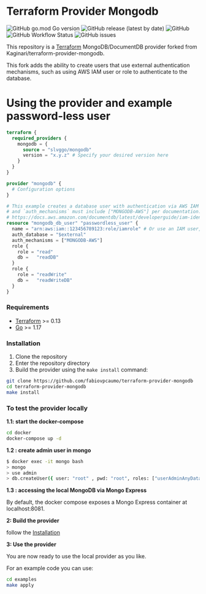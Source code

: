 # Terraform Provider Mongodb

![GitHub go.mod Go version](https://img.shields.io/github/go-mod/go-version/fabiovpcaumo/terraform-provider-mongodb?logo=go&style=flat-square)
![GitHub release (latest by date)](https://img.shields.io/github/v/release/fabiovpcaumo/terraform-provider-mongodb?logo=git&style=flat-square)
![GitHub](https://img.shields.io/github/license/fabiovpcaumo/terraform-provider-mongodb?color=yellow&style=flat-square)
![GitHub Workflow Status](https://img.shields.io/github/workflow/status/fabiovpcaumo/terraform-provider-mongodb/golangci?logo=github&style=flat-square)
![GitHub issues](https://img.shields.io/github/issues/fabiovpcaumo/terraform-provider-mongodb?logo=github&style=flat-square)

This repository is a [Terraform](https://www.terraform.io) MongoDB/DocumentDB provider forked from Kaginari/terraform-provider-mongodb.

This fork adds the ability to create users that use external authentication mechanisms, such as using AWS IAM user or role to authenticate to the database.

# Using the provider and example password-less user

```terraform
terraform {
  required_providers {
    mongodb = {
      source = "slvggo/mongodb"
      version = "x.y.z" # Specify your desired version here
    }
  }
}

provider "mongodb" {
  # Configuration options
}

# This example creates a database user with authentication via AWS IAM user or role. `auth_database` must be "$external"
# and `auth_mechanisms` must include ["MONGODB-AWS"] per documentation:
# https://docs.aws.amazon.com/documentdb/latest/developerguide/iam-identity-auth.html#iam-identity-auth-get-started
resource "mongodb_db_user" "passwordless_user" {
  name = "arn:aws:iam::123456789123:role/iamrole" # Or use an IAM user, example: "arn:aws:iam::123456789123:user/iamuser"
  auth_database = "$external"
  auth_mechanisms = ["MONGODB-AWS"]
  role {
    role = "read"
    db =   "readDB"
  }
  role {
    role = "readWrite"
    db =   "readWriteDB"
  }
}
```

### Requirements

- [Terraform](https://www.terraform.io/downloads.html) >= 0.13
- [Go](https://golang.org/doc/install) >= 1.17

### Installation

1. Clone the repository
1. Enter the repository directory
1. Build the provider using the `make install` command:

```bash
git clone https://github.com/fabiovpcaumo/terraform-provider-mongodb
cd terraform-provider-mongodb
make install
```

### To test the provider locally

**1.1: start the docker-compose**

```bash
cd docker
docker-compose up -d
```

**1.2 : create admin user in mongo**

```bash
$ docker exec -it mongo bash
> mongo
> use admin
> db.createUser({ user: "root" , pwd: "root", roles: ["userAdminAnyDatabase", "dbAdminAnyDatabase", "readWriteAnyDatabase"]})
```

**1.3 : accessing the local MongoDB via Mongo Express**

By default, the docker compose exposes a Mongo Express container at localhost:8081.

**2: Build the provider**

follow the [Installation](#Installation)

**3: Use the provider**

You are now ready to use the local provider as you like.

For an example code you can use:

```bash
cd examples
make apply
```
